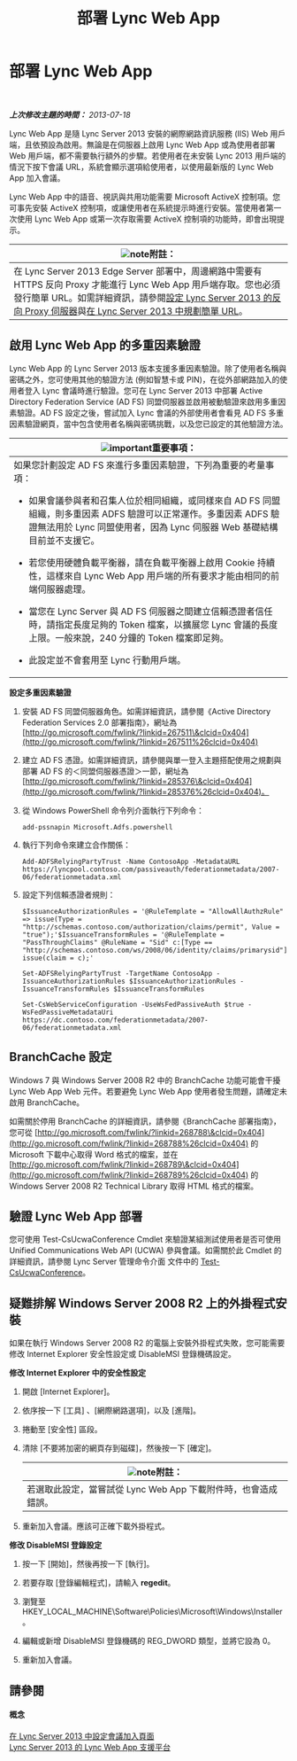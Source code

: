 ﻿---
title: 部署 Lync Web App
TOCTitle: 部署 Lync Web App
ms:assetid: b6301e98-051c-4e4b-8e10-ec922a8f508a
ms:mtpsurl: https://technet.microsoft.com/zh-tw/library/JJ205190(v=OCS.15)
ms:contentKeyID: 49292081
ms.date: 08/24/2015
mtps_version: v=OCS.15
ms.translationtype: HT
---

# 部署 Lync Web App

 

_**上次修改主題的時間：** 2013-07-18_

Lync Web App 是隨 Lync Server 2013 安裝的網際網路資訊服務 (IIS) Web 用戶端，且依預設為啟用。無論是在伺服器上啟用 Lync Web App 或為使用者部署 Web 用戶端，都不需要執行額外的步驟。若使用者在未安裝 Lync 2013 用戶端的情況下按下會議 URL，系統會顯示選項給使用者，以使用最新版的 Lync Web App 加入會議。

Lync Web App 中的語音、視訊與共用功能需要 Microsoft ActiveX 控制項。您可事先安裝 ActiveX 控制項，或讓使用者在系統提示時進行安裝。當使用者第一次使用 Lync Web App 或第一次存取需要 ActiveX 控制項的功能時，即會出現提示。

<table>
<thead>
<tr class="header">
<th><img src="images/Gg398811.note(OCS.15).gif" title="note" alt="note" />附註：</th>
</tr>
</thead>
<tbody>
<tr class="odd">
<td>在 Lync Server 2013 Edge Server 部署中，周邊網路中需要有 HTTPS 反向 Proxy 才能進行 Lync Web App 用戶端存取。您也必須發行簡單 URL。如需詳細資訊，請參閱<a href="lync-server-2013-setting-up-reverse-proxy-servers.md">設定 Lync Server 2013 的反向 Proxy 伺服器</a>與<a href="lync-server-2013-planning-for-simple-urls.md">在 Lync Server 2013 中規劃簡單 URL</a>。</td>
</tr>
</tbody>
</table>


## 啟用 Lync Web App 的多重因素驗證

Lync Web App 的 Lync Server 2013 版本支援多重因素驗證。除了使用者名稱與密碼之外，您可使用其他的驗證方法 (例如智慧卡或 PIN)，在從外部網路加入的使用者登入 Lync 會議時進行驗證。您可在 Lync Server 2013 中部署 Active Directory Federation Service (AD FS) 同盟伺服器並啟用被動驗證來啟用多重因素驗證。AD FS 設定之後，嘗試加入 Lync 會議的外部使用者會看見 AD FS 多重因素驗證網頁，當中包含使用者名稱與密碼挑戰，以及您已設定的其他驗證方法。

<table>
<colgroup>
<col style="width: 100%" />
</colgroup>
<thead>
<tr class="header">
<th><img src="images/Gg412908.important(OCS.15).gif" title="important" alt="important" />重要事項：</th>
</tr>
</thead>
<tbody>
<tr class="odd">
<td>如果您計劃設定 AD FS 來進行多重因素驗證，下列為重要的考量事項：
<ul>
<li><p>如果會議參與者和召集人位於相同組織，或同樣來自 AD FS 同盟組織，則多重因素 ADFS 驗證可以正常運作。多重因素 ADFS 驗證無法用於 Lync 同盟使用者，因為 Lync 伺服器 Web 基礎結構目前並不支援它。</p></li>
<li><p>若您使用硬體負載平衡器，請在負載平衡器上啟用 Cookie 持續性，這樣來自 Lync Web App 用戶端的所有要求才能由相同的前端伺服器處理。</p></li>
<li><p>當您在 Lync Server 與 AD FS 伺服器之間建立信賴憑證者信任時，請指定長度足夠的 Token 檔案，以擴展您 Lync 會議的長度上限。一般來說，240 分鐘的 Token 檔案即足夠。</p></li>
<li><p>此設定並不會套用至 Lync 行動用戶端。</p></li>
</ul></td>
</tr>
</tbody>
</table>


**設定多重因素驗證**

1.  安裝 AD FS 同盟伺服器角色。如需詳細資訊，請參閱《Active Directory Federation Services 2.0 部署指南》，網址為[http://go.microsoft.com/fwlink/?linkid=267511\&clcid=0x404](http://go.microsoft.com/fwlink/?linkid=267511%26clcid=0x404)

2.  建立 AD FS 憑證。如需詳細資訊，請參閱與單一登入主題搭配使用之規劃與部署 AD FS 的＜同盟伺服器憑證＞一節，網址為 [http://go.microsoft.com/fwlink/?linkid=285376\&clcid=0x404](http://go.microsoft.com/fwlink/?linkid=285376%26clcid=0x404)。

3.  從 Windows PowerShell 命令列介面執行下列命令：
    
        add-pssnapin Microsoft.Adfs.powershell

4.  執行下列命令來建立合作關係：
    
        Add-ADFSRelyingPartyTrust -Name ContosoApp -MetadataURL https://lyncpool.contoso.com/passiveauth/federationmetadata/2007-06/federationmetadata.xml

5.  設定下列信賴憑證者規則：
    
      ```
      $IssuanceAuthorizationRules = '@RuleTemplate = "AllowAllAuthzRule" => issue(Type = "http://schemas.contoso.com/authorization/claims/permit", Value = "true");'$IssuanceTransformRules = '@RuleTemplate = "PassThroughClaims" @RuleName = "Sid" c:[Type == "http://schemas.contoso.com/ws/2008/06/identity/claims/primarysid"]=> issue(claim = c);'
      ```
    
      ```
      Set-ADFSRelyingPartyTrust -TargetName ContosoApp -IssuanceAuthorizationRules $IssuanceAuthorizationRules -IssuanceTransformRules $IssuanceTransformRules
      ```
    
      ```
      Set-CsWebServiceConfiguration -UseWsFedPassiveAuth $true -WsFedPassiveMetadataUri https://dc.contoso.com/federationmetadata/2007-06/federationmetadata.xml
      ```

## BranchCache 設定

Windows 7 與 Windows Server 2008 R2 中的 BranchCache 功能可能會干擾 Lync Web App Web 元件。若要避免 Lync Web App 使用者發生問題，請確定未啟用 BranchCache。

如需關於停用 BranchCache 的詳細資訊，請參閱《BranchCache 部署指南》，您可從 [http://go.microsoft.com/fwlink/?linkid=268788\&clcid=0x404](http://go.microsoft.com/fwlink/?linkid=268788%26clcid=0x404) 的 Microsoft 下載中心取得 Word 格式的檔案，並在 [http://go.microsoft.com/fwlink/?linkid=268789\&clcid=0x404](http://go.microsoft.com/fwlink/?linkid=268789%26clcid=0x404) 的 Windows Server 2008 R2 Technical Library 取得 HTML 格式的檔案。

## 驗證 Lync Web App 部署

您可使用 Test-CsUcwaConference Cmdlet 來驗證某組測試使用者是否可使用 Unified Communications Web API (UCWA) 參與會議。如需關於此 Cmdlet 的詳細資訊，請參閱 Lync Server 管理命令介面 文件中的 [Test-CsUcwaConference](https://docs.microsoft.com/en-us/powershell/module/skype/Test-CsUcwaConference)。

## 疑難排解 Windows Server 2008 R2 上的外掛程式安裝

如果在執行 Windows Server 2008 R2 的電腦上安裝外掛程式失敗，您可能需要修改 Internet Explorer 安全性設定或 DisableMSI 登錄機碼設定。

**修改 Internet Explorer 中的安全性設定**

1.  開啟 \[Internet Explorer\]。

2.  依序按一下 \[工具\] 、\[網際網路選項\]，以及 \[進階\]。

3.  捲動至 \[安全性\] 區段。

4.  清除 \[不要將加密的網頁存到磁碟\]，然後按一下 \[確定\]。
    
    <table>
    <thead>
    <tr class="header">
    <th><img src="images/Gg398811.note(OCS.15).gif" title="note" alt="note" />附註：</th>
    </tr>
    </thead>
    <tbody>
    <tr class="odd">
    <td>若選取此設定，當嘗試從 Lync Web App 下載附件時，也會造成錯誤。</td>
    </tr>
    </tbody>
    </table>


5.  重新加入會議。應該可正確下載外掛程式。

**修改 DisableMSI 登錄設定**

1.  按一下 \[開始\]，然後再按一下 \[執行\]。

2.  若要存取 \[登錄編輯程式\]，請輸入 **regedit**。

3.  瀏覽至 HKEY\_LOCAL\_MACHINE\\Software\\Policies\\Microsoft\\Windows\\Installer。

4.  編輯或新增 DisableMSI 登錄機碼的 REG\_DWORD 類型，並將它設為 0。

5.  重新加入會議。

## 請參閱

#### 概念

[在 Lync Server 2013 中設定會議加入頁面](lync-server-2013-configuring-the-meeting-join-page.md)  
[Lync Server 2013 的 Lync Web App 支援平台](lync-server-2013-lync-web-app-supported-platforms.md)

